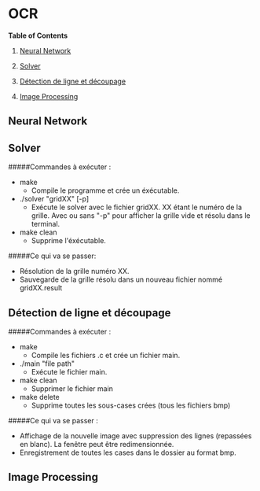 
# OCR

**Table of Contents**
1. [Neural Network](#Neural-Network)

2. [Solver](#Solver)

3. [Détection de ligne et découpage](#Détection-de-ligne-et-découpage)

4. [Image Processing](#Image-Processing)




## Neural Network

## Solver
#####Commandes à exécuter :

 - make
 	- Compile le programme et crée un éxécutable.
 - ./solver "gridXX" [-p]
 	- Exécute le solver avec le fichier gridXX. XX étant le numéro de la grille.
	Avec ou sans "-p" pour afficher la grille vide et résolu dans le terminal.
 - make clean
 	- Supprime l'éxécutable.
	
#####Ce qui va se passer:
- Résolution de la grille numéro XX.
- Sauvegarde de la grille résolu dans un nouveau fichier nommé gridXX.result

## Détection de ligne et découpage
 
#####Commandes à exécuter :
- make
	- Compile les fichiers .c et crée un fichier main.
- ./main "file path"
	- Exécute le fichier main.
- make clean
	- Supprimer le fichier main
- make delete
	- Supprime toutes les sous-cases crées (tous les fichiers bmp)


#####Ce qui va se passer  :
- Affichage de la nouvelle image avec suppression des lignes (repassées en blanc). La fenêtre peut être redimensionnée.
- Enregistrement de toutes les cases dans le dossier au format bmp.
## Image Processing

